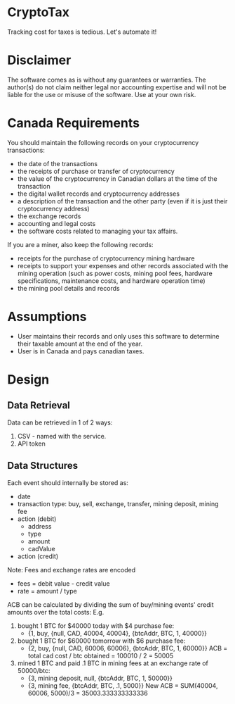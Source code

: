 # CryptoTax
Tracking cost for taxes is tedious. Let's automate it!

# Disclaimer
The software comes as is without any guarantees or warranties. The author(s) do not claim neither legal nor accounting expertise and will not be liable for the use or misuse of the software. Use at your own risk.

# Canada Requirements
You should maintain the following records on your cryptocurrency transactions:
- the date of the transactions
- the receipts of purchase or transfer of cryptocurrency
- the value of the cryptocurrency in Canadian dollars at the time of the transaction
- the digital wallet records and cryptocurrency addresses
- a description of the transaction and the other party (even if it is just their cryptocurrency address)
- the exchange records
- accounting and legal costs
- the software costs related to managing your tax affairs.

If you are a miner, also keep the following records:
- receipts for the purchase of cryptocurrency mining hardware
- receipts to support your expenses and other records associated with the mining operation (such as power costs, mining pool fees, hardware specifications, maintenance costs, and hardware operation time)
- the mining pool details and records

# Assumptions
- User maintains their records and only uses this software to determine their taxable amount at the end of the year.
- User is in Canada and pays canadian taxes.

# Design
## Data Retrieval
Data can be retrieved in 1 of 2 ways:
1. CSV - named with the service.
2. API token

## Data Structures
Each event should internally be stored as:
- date
- transaction type: buy, sell, exchange, transfer, mining deposit, mining fee
- action (debit)
    - address
    - type
    - amount
    - cadValue
- action (credit)

Note: Fees and exchange rates are encoded
- fees = debit value - credit value
- rate = amount / type

ACB can be calculated by dividing the sum of buy/mining events' credit amounts over the total costs:
E.g.
1. bought 1 BTC for $40000 today with $4 purchase fee:
    - {1, buy, {null, CAD, 40004, 40004}, {btcAddr, BTC, 1, 40000}}
2. bought 1 BTC for $60000 tomorrow with $6 purchase fee:
    - {2, buy, {null, CAD, 60006, 60006}, {btcAddr, BTC, 1, 60000}}
ACB = total cad cost / btc obtained = 100010 / 2 = 50005
3. mined 1 BTC and paid .1 BTC in mining fees at an exchange rate of 50000/btc:
    - {3, mining deposit, null, {btcAddr, BTC, 1, 50000}}
    - {3, mining fee, {btcAddr, BTC, .1, 5000}}
New ACB = SUM(40004, 60006, 5000)/3 = 35003.333333333336